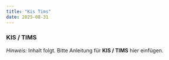 ```yaml
---
title: "Kis Tims"
date: 2025-08-31
---
```


### KIS / TIMS

*Hinweis:* Inhalt folgt. Bitte Anleitung für **KIS / TIMS** hier einfügen.

